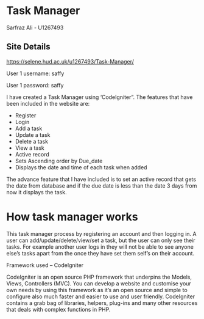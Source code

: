 <h1>Task Manager</h1>
<p>Sarfraz Ali - U1267493</p>

<h2>Site Details</h2>
<p><a href="https://selene.hud.ac.uk/u1267493/Task-Manager/">https://selene.hud.ac.uk/u1267493/Task-Manager/</a></p>
<p>User 1 username: saffy</p>
<p>User 1 password: saffy</p>

<p>I have created a Task Manager using ‘CodeIgniter”. The features that have been included in the website are:</p>
<ul>
<li>Register</li>
<li>Login</li>
<li>Add a task</li>
<li>Update a task</li>
<li>Delete a task</li>
<li>View a task </li>
<li>Active record</li>
<li>Sets Ascending order by Due_date</li>
<li>Displays the date and time of each task when added</li>
</ul>

<p>The advance feature that I have included is to set an active record that gets the date from database and if the due date is less than the date 3 days from now it displays the task.</p>

<h1>How task manager works</h1>
<p>This task manager process by registering an account and then logging in. A user can add/update/delete/view/set a task, but the user can only see their tasks. For example another user logs in they will not be able to see anyone else’s tasks apart from the once they have set them self’s on their account.</p>

<h>Framework used – CodeIgniter</h1>
<p>CodeIgniter is an open source PHP framework that underpins the Models, Views, Controllers (MVC). You can develop a website and customise your own needs by using this framework as it’s an open source and simple to configure also much faster and easier to use and user friendly. CodeIgniter contains a grab bag of libraries, helpers, plug-ins and many other resources that deals with complex functions in PHP.</p>
